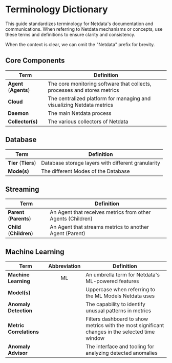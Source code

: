 # Terminology Dictionary

This guide standardizes terminology for Netdata's documentation and communications. When referring to Netdata mechanisms or concepts, use these terms and definitions to ensure clarity and consistency.

When the context is clear, we can omit the "Netdata" prefix for brevity.

## Core Components

| Term                   | Definition                                                               |
|------------------------|--------------------------------------------------------------------------|
| **Agent** (**Agents**) | The core monitoring software that collects, processes and stores metrics |
| **Cloud**              | The centralized platform for managing and visualizing Netdata metrics    |
| **Daemon**             | The main Netdata process                                                 |
| **Collector(s)**       | The various collectors of Netdata                                        |

## Database

| Term                 | Definition                                         |
|----------------------|----------------------------------------------------|
| **Tier** (**Tiers**) | Database storage layers with different granularity |
| **Mode(s)**          | The different Modes of the Database                |

## Streaming

| Term                     | Definition                                                  |
|--------------------------|-------------------------------------------------------------|
| **Parent** (**Parents**) | An Agent that receives metrics from other Agents (Children) |
| **Child** (**Children**) | An Agent that streams metrics to another Agent (Parent)     |

## Machine Learning

| Term                    | Abbreviation | Definition                                                                                      |
|-------------------------|:------------:|-------------------------------------------------------------------------------------------------|
| **Machine Learning**    |      ML      | An umbrella term for Netdata's ML-powered features                                              |
| **Model(s)**            |              | Uppercase when referring to the ML Models Netdata uses                                          |
| **Anomaly Detection**   |              | The capability to identify unusual patterns in metrics                                          |
| **Metric Correlations** |              | Filters dashboard to show metrics with the most significant changes in the selected time window |
| **Anomaly Advisor**     |              | The interface and tooling for analyzing detected anomalies                                      |